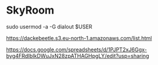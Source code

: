 # SkyRoom

sudo usermod -a -G dialout $USER

https://dackebeetle.s3.eu-north-1.amazonaws.com/list.html

https://docs.google.com/spreadsheets/d/1PJPT2xJ6Ggx-byg4FRdIbIkDWuJxN28zpATHAGHpgLY/edit?usp=sharing
